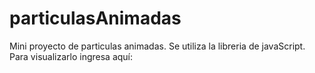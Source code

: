 # particulasAnimadas
Mini proyecto de particulas animadas. Se utiliza la libreria de javaScript.
Para visualizarlo ingresa aquí: 

